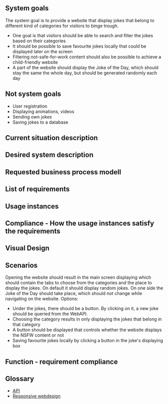 ## System goals
The system goal is to provide a website that display jokes that belong to different kind of categories for visitors to binge trough.
* One goal is that visitors should be able to search and filter the jokes based on their categories
* It should be possible to save favourite jokes locally that could be displayed later on the screen
* Filtering not-safe-for-work content should also be possible to achieve a child-friendly website
* A part of the website should display the Joke of the Day, which should stay the same the whole day, but should be generated randomly each day

## Not system goals
* User registration
* Displaying animations, videos 
* Sending own jokes
* Saving jokes to a database

## Current situation description

## Desired system description

## Requested business process modell

## List of requirements

## Usage instances

## Compliance - How the usage instances satisfy the requirements

## Visual Design

## Scenarios
Opening the website should result in the main screen displaying which should contain the tabs to choose from the categories and the place to display the jokes. On default it should display random jokes. On one side the Joke of the Day should take place, which should not change while navigating on the website.
Options:
* Under the jokes, there should be a button. By clicking on it, a new joke should be queried from the WebAPI.
* Choosing the category results in only displaying the jokes that belong in that category
* A button should be displayed that controls whether the website displays the NSFW content or not
* Saving favourite jokes locally by clicking a button in the joke's displaying box

## Function - requirement compliance

## Glossary
* [API](https://en.wikipedia.org/wiki/Web_API)
* [Responsive webdesign](https://en.wikipedia.org/wiki/Responsive_web_design)